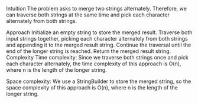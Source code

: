 Intuition
The problem asks to merge two strings alternately. Therefore, we can traverse both strings at the same time and pick each character alternately from both strings.

Approach
Initialize an empty string to store the merged result.
Traverse both input strings together, picking each character alternately from both strings and appending it to the merged result string.
Continue the traversal until the end of the longer string is reached.
Return the merged result string.
Complexity
Time complexity:
Since we traverse both strings once and pick each character alternately, the time complexity of this approach is O(n), where n is the length of the longer string.

Space complexity:
We use a StringBuilder to store the merged string, so the space complexity of this approach is O(n), where n is the length of the longer string.​
